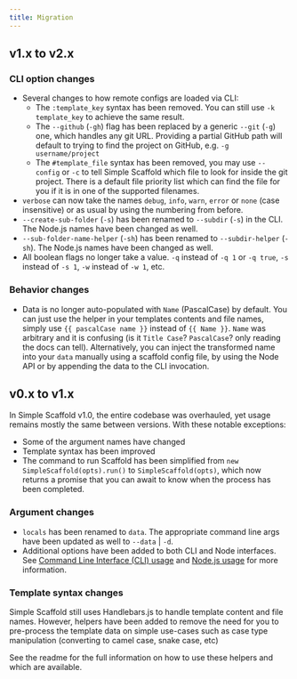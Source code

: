 ```yaml
---
title: Migration
---
```


## v1.x to v2.x

### CLI option changes

- Several changes to how remote configs are loaded via CLI:
  - The `:template_key` syntax has been removed. You can still use `-k template_key` to achieve the
    same result.
  - The `--github` (`-gh`) flag has been replaced by a generic `--git` (`-g`) one, which handles any
    git URL. Providing a partial GitHub path will default to trying to find the project on GitHub,
    e.g. `-g username/project`
  - The `#template_file` syntax has been removed, you may use `--config` or `-c` to tell Simple
    Scaffold which file to look for inside the git project. There is a default file priority list
    which can find the file for you if it is in one of the supported filenames.
- `verbose` can now take the names `debug`, `info`, `warn`, `error` or `none` (case insensitive) or
  as usual by using the numbering from before.
- `--create-sub-folder` (`-s`) has been renamed to `--subdir` (`-s`) in the CLI. The Node.js names
  have been changed as well.
- `--sub-folder-name-helper` (`-sh`) has been renamed to `--subdir-helper` (`-sh`). The Node.js
  names have been changed as well.
- All boolean flags no longer take a value. `-q` instead of `-q 1` or `-q true`, `-s` instead of
  `-s 1`, `-w` instead of `-w 1`, etc.

### Behavior changes

- Data is no longer auto-populated with `Name` (PascalCase) by default. You can just use the helper
  in your templates contents and file names, simply use `{{ pascalCase name }}` instead of
  `{{ Name }}`. `Name` was arbitrary and it is confusing (is it `Title Case`? `PascalCase`? only
  reading the docs can tell). Alternatively, you can inject the transformed name into your `data`
  manually using a scaffold config file, by using the Node API or by appending the data to the CLI
  invocation.

## v0.x to v1.x

In Simple Scaffold v1.0, the entire codebase was overhauled, yet usage remains mostly the same
between versions. With these notable exceptions:

- Some of the argument names have changed
- Template syntax has been improved
- The command to run Scaffold has been simplified from `new SimpleScaffold(opts).run()` to
  `SimpleScaffold(opts)`, which now returns a promise that you can await to know when the process
  has been completed.

### Argument changes

- `locals` has been renamed to `data`. The appropriate command line args have been updated as well
  to `--data` | `-d`.
- Additional options have been added to both CLI and Node interfaces. See
  [Command Line Interface (CLI) usage](https://chenasraf.github.io/simple-scaffold/docs/usage/cli)
  and [Node.js usage](https://chenasraf.github.io/simple-scaffold/docs/usage/node) for more
  information.

### Template syntax changes

Simple Scaffold still uses Handlebars.js to handle template content and file names. However, helpers
have been added to remove the need for you to pre-process the template data on simple use-cases such
as case type manipulation (converting to camel case, snake case, etc)

See the readme for the full information on how to use these helpers and which are available.
